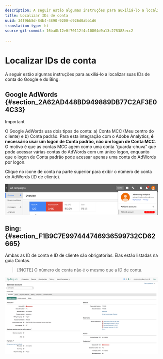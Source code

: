 ```yaml
---
description: A seguir estão algumas instruções para auxiliá-lo a localizar suas IDs de conta do Google e do Bing.
title: Localizar IDs de conta
uuid: 34f9bb8d-84b4-4890-9200-c926d0abb1d6
translation-type: ht
source-git-commit: 16ba0b12e0f70112f4c10804d0a13c278388ecc2

---
```



# Localizar IDs de conta

A seguir estão algumas instruções para auxiliá-lo a localizar suas IDs de conta do Google e do Bing.

## Google AdWords {#section_2A62AD448BD949889DB77C2AF3E04C33}

>[!IMPORTANT]
>
>O Google AdWords usa dois tipos de conta: a) Conta MCC (Meu centro do cliente) e b) Conta padrão. Para esta integração com o Adobe Analytics, **é necessário usar um logon de Conta padrão, não um logon de Conta MCC**. O motivo é que as contas MCC agem como uma conta “guarda-chuva” que pode acessar várias contas do AdWords com um único logon, enquanto que o logon de Conta padrão pode acessar apenas uma conta do AdWords por logon.

Clique no ícone de conta na parte superior para exibir o número de conta do AdWords (ID de cliente).

![](assets/google_account.png)

## Bing:  {#section_F1B9C7E997444746936599732CD62665}

Ambas as ID de conta e ID de cliente são obrigatórias. Elas estão listadas na guia Contas.

> [!NOTE] O número de conta não é o mesmo que a ID de conta.

![](assets/bing_id.png)
